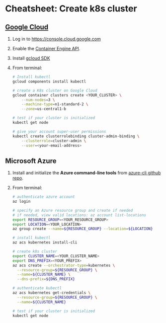 # Cheatsheet: Create k8s cluster

## [Google Cloud](https://cloud.google.com/)

1. Log in to https://console.cloud.google.com
2. Enable the [Container Engine API](https://console.cloud.google.com/apis/api/container.googleapis.com/overview).
3. Install [gcloud SDK](https://cloud.google.com/sdk/downloads)
4. From terminal:

    ```bash
    # Install kubectl
    gcloud components install kubectl

    # create a K8s cluster on Google Cloud
    gcloud container clusters create <YOUR_CLUSTER> \
        --num-nodes=3 \
        --machine-type=n1-standard-2 \
        --zone=us-central1-b

    # test if your cluster is initialized
    kubectl get node

    # give your account super-user permissions
    kubectl create clusterrolebinding cluster-admin-binding \
        --clusterrole=cluster-admin \
        --user=<your-email-address>
    ```

## Microsoft Azure

1. Install and initialize the **Azure command-line tools** from
   [azure-cli github repo](https://github.com/Azure/azure-cli).

2. From terminal:

    ```bash
    # authenticate azure account
    az login

    # specify an Azure resource group and create if needed
    # if needed, view valid locations: az account list-locations
    export RESOURCE_GROUP=<YOUR_RESOURCE_GROUP>
    export LOCATION=<YOUR_LOCATION>
    az group create --name=${RESOURCE_GROUP} --location=${LOCATION}

    # install kubectl
    az acs kubernetes install-cli

    # create k8s cluster
    export CLUSTER_NAME=<YOUR_CLUSTER_NAME>
    export DNS_PREFIX=<YOUR_PREFIX>
    az acs create --orchestrator-type=kubernetes \
      --resource-group=${RESOURCE_GROUP} \
      --name=${CLUSTER_NAME} \
      --dns-prefix=${DNS_PREFIX}

    # authenticate kubectl
    az acs kubernetes get-credentials \
      --resource-group=${RESOURCE_GROUP} \
      --name=${CLUSTER_NAME}

    # test if your cluster is initialized
    kubectl get node
    ```

